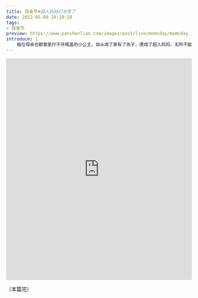 ```yaml
---
title: 母亲节#超人妈妈们辛苦了
date: 2022-05-08 10:10:18
tags:
- 母亲节
preview: https://www.panshenlian.com/images/post/live/momsday/momsday.jpg
introduce: |
    每位母亲也都曾是拧不开瓶盖的小公主，自从成了家有了孩子，便成了超人妈妈，无所不能，她们做得无比尽力，格外出色。
---
```


<iframe src="https://www.panshenlian.com/video/2022/listen-mom-everything.mp4" 
width="100%" height="600px" scrolling="no" border="0" frameborder="no" framespacing="0" allowfullscreen="true"> </iframe>

（本篇完）